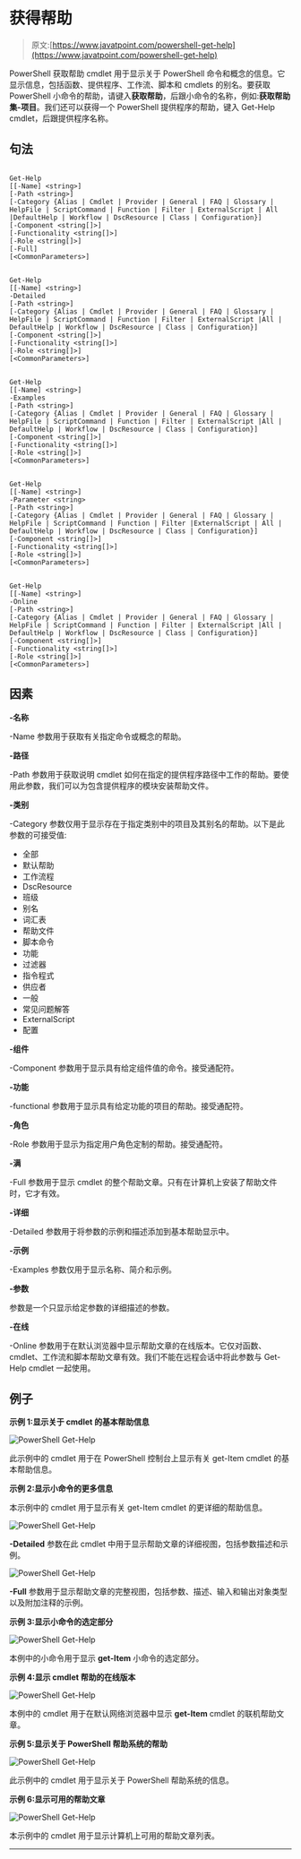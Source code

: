 # 获得帮助

> 原文:[https://www.javatpoint.com/powershell-get-help](https://www.javatpoint.com/powershell-get-help)

PowerShell 获取帮助 cmdlet 用于显示关于 PowerShell 命令和概念的信息。它显示信息，包括函数、提供程序、工作流、脚本和 cmdlets 的别名。要获取 PowerShell 小命令的帮助，请键入**获取帮助**，后跟小命令的名称，例如:**获取帮助集-项目**。我们还可以获得一个 PowerShell 提供程序的帮助，键入 Get-Help cmdlet，后跟提供程序名称。

## 句法

```

Get-Help 
[[-Name] <string>] 
[-Path <string>] 
[-Category {Alias | Cmdlet | Provider | General | FAQ | Glossary | HelpFile | ScriptCommand | Function | Filter | ExternalScript | All |DefaultHelp | Workflow | DscResource | Class | Configuration}] 
[-Component <string[]>] 
[-Functionality <string[]>] 
[-Role <string[]>] 
[-Full]  
[<CommonParameters>]

```

```

Get-Help 
[[-Name] <string>] 
-Detailed 
[-Path <string>] 
[-Category {Alias | Cmdlet | Provider | General | FAQ | Glossary | HelpFile | ScriptCommand | Function | Filter | ExternalScript |All | DefaultHelp | Workflow | DscResource | Class | Configuration}] 
[-Component <string[]>] 
[-Functionality <string[]>] 
[-Role <string[]>]  
[<CommonParameters>]

```

```

Get-Help 
[[-Name] <string>] 
-Examples 
[-Path <string>] 
[-Category {Alias | Cmdlet | Provider | General | FAQ | Glossary | HelpFile | ScriptCommand | Function | Filter | ExternalScript |All | DefaultHelp | Workflow | DscResource | Class | Configuration}] 
[-Component <string[]>] 
[-Functionality <string[]>] 
[-Role <string[]>]  
[<CommonParameters>]

```

```

Get-Help 
[[-Name] <string>] 
-Parameter <string> 
[-Path <string>] 
[-Category {Alias | Cmdlet | Provider | General | FAQ | Glossary | HelpFile | ScriptCommand | Function | Filter |ExternalScript | All | DefaultHelp | Workflow | DscResource | Class | Configuration}] 
[-Component <string[]>] 
[-Functionality <string[]>] 
[-Role <string[]>]  
[<CommonParameters>]

```

```

Get-Help 
[[-Name] <string>] 
-Online 
[-Path <string>] 
[-Category {Alias | Cmdlet | Provider | General | FAQ | Glossary | HelpFile | ScriptCommand | Function | Filter | ExternalScript |All | DefaultHelp | Workflow | DscResource | Class | Configuration}] 
[-Component <string[]>] 
[-Functionality <string[]>] 
[-Role <string[]>]  
[<CommonParameters>]

```

## 因素

**-名称**

-Name 参数用于获取有关指定命令或概念的帮助。

**-路径**

-Path 参数用于获取说明 cmdlet 如何在指定的提供程序路径中工作的帮助。要使用此参数，我们可以为包含提供程序的模块安装帮助文件。

**-类别**

-Category 参数仅用于显示存在于指定类别中的项目及其别名的帮助。以下是此参数的可接受值:

*   全部
*   默认帮助
*   工作流程
*   DscResource
*   班级
*   别名
*   词汇表
*   帮助文件
*   脚本命令
*   功能
*   过滤器
*   指令程式
*   供应者
*   一般
*   常见问题解答
*   ExternalScript
*   配置

**-组件**

-Component 参数用于显示具有给定组件值的命令。接受通配符。

**-功能**

-functional 参数用于显示具有给定功能的项目的帮助。接受通配符。

**-角色**

-Role 参数用于显示为指定用户角色定制的帮助。接受通配符。

**-满**

-Full 参数用于显示 cmdlet 的整个帮助文章。只有在计算机上安装了帮助文件时，它才有效。

**-详细**

-Detailed 参数用于将参数的示例和描述添加到基本帮助显示中。

**-示例**

-Examples 参数仅用于显示名称、简介和示例。

**-参数**

参数是一个只显示给定参数的详细描述的参数。

**-在线**

-Online 参数用于在默认浏览器中显示帮助文章的在线版本。它仅对函数、cmdlet、工作流和脚本帮助文章有效。我们不能在远程会话中将此参数与 Get-Help cmdlet 一起使用。

## 例子

**示例 1:显示关于 cmdlet 的基本帮助信息**

![PowerShell Get-Help](img/85758f6fb27d664a8bd781989a39335d.png)

此示例中的 cmdlet 用于在 PowerShell 控制台上显示有关 get-Item cmdlet 的基本帮助信息。

**示例 2:显示小命令的更多信息**

本示例中的 cmdlet 用于显示有关 get-Item cmdlet 的更详细的帮助信息。

![PowerShell Get-Help](img/b126bb135b5ccdb7830918b2764e8d18.png)

**-Detailed** 参数在此 cmdlet 中用于显示帮助文章的详细视图，包括参数描述和示例。

![PowerShell Get-Help](img/68b5bcd0c85632b914573cb57f369740.png)

**-Full** 参数用于显示帮助文章的完整视图，包括参数、描述、输入和输出对象类型以及附加注释的示例。

**示例 3:显示小命令的选定部分**

![PowerShell Get-Help](img/f032ce384d53d80642d47c2b173c3218.png)

本例中的小命令用于显示 **get-Item** 小命令的选定部分。

**示例 4:显示 cmdlet 帮助的在线版本**

![PowerShell Get-Help](img/7916316777567849d616312d8a249ab5.png)

本例中的 cmdlet 用于在默认网络浏览器中显示 **get-Item** cmdlet 的联机帮助文章。

**示例 5:显示关于 PowerShell 帮助系统的帮助**

![PowerShell Get-Help](img/a039a8b0ce8607ea25cd51cf0f7a8c73.png)

此示例中的 cmdlet 用于显示关于 PowerShell 帮助系统的信息。

**示例 6:显示可用的帮助文章**

![PowerShell Get-Help](img/f6b796e04d0bed2ca6a84b38efc4e60e.png)

本示例中的 cmdlet 用于显示计算机上可用的帮助文章列表。

* * *